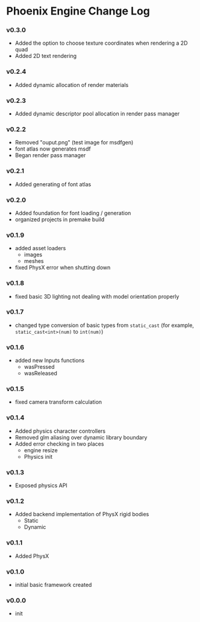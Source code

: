# Phoenix Engine Change Log

### v0.3.0
- Added the option to choose texture coordinates when rendering a 2D quad
- Added 2D text rendering

### v0.2.4
- Added dynamic allocation of render materials

### v0.2.3
- Added dynamic descriptor pool allocation in render pass manager

### v0.2.2
- Removed "ouput.png" (test image for msdfgen)
- font atlas now generates msdf
- Began render pass manager

### v0.2.1
- Added generating of font atlas

### v0.2.0
- Added foundation for font loading / generation
- organized projects in premake build

### v0.1.9
- added asset loaders
	- images
	- meshes
- fixed PhysX error when shutting down

### v0.1.8
- fixed basic 3D lighting not dealing with model orientation properly

### v0.1.7
- changed type conversion of basic types from `static_cast` (for example, `static_cast<int>(num)` to `int(num)`)

### v0.1.6
- added new Inputs functions
	- wasPressed
	- wasReleased

### v0.1.5
- fixed camera transform calculation

### v0.1.4
- Added physics character controllers
- Removed glm aliasing over dynamic library boundary
- Added error checking in two places
	- engine resize
	- Physics init

### v0.1.3
- Exposed physics API

### v0.1.2
- Added backend implementation of PhysX rigid bodies
	- Static
	- Dynamic

### v0.1.1
- Added PhysX

### v0.1.0
- initial basic framework created

### v0.0.0
- init